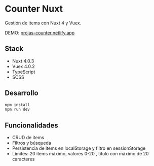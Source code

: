 # Counter Nuxt

Gestión de items con Nuxt 4 y Vuex.

DEMO: [projas-counter.netlify.app](projas-counter.netlify.app)

## Stack

- Nuxt 4.0.3
- Vuex 4.0.2
- TypeScript
- SCSS

## Desarrollo

```bash
npm install
npm run dev
```

## Funcionalidades

- CRUD de items
- Filtros y búsqueda
- Persistencia de items en localStorage y filtro en sessionStorage
- Límites: 20 items máximo, valores 0-20 , titulo con máximo de 20 caracteres
